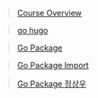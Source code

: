 > [Course Overview](https://tutorialedge.net/courses/go-rest-api-course/01-course-overview/)

> [go hugo](https://github.com/gohugoio/hugo)

> [Go Package](https://www.digitalocean.com/community/tutorials/importing-packages-in-go)

> [Go Package Import](https://go.dev/doc/code)

> [Go Package 정상우](https://pronist.dev/86)